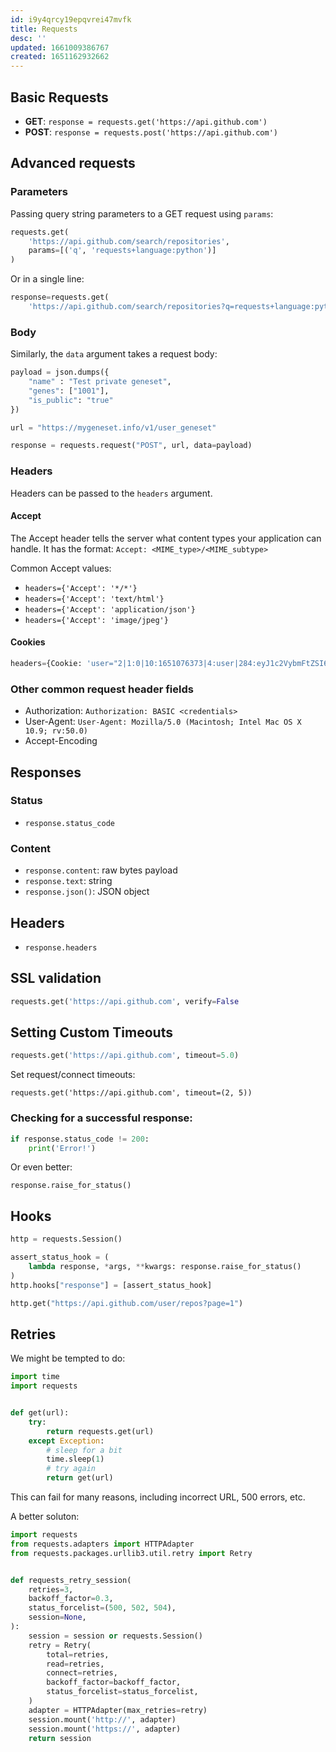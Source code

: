 ```yaml
---
id: i9y4qrcy19epqvrei47mvfk
title: Requests
desc: ''
updated: 1661009386767
created: 1651162932662
---
```




## Basic Requests

* **GET**: `response = requests.get('https://api.github.com')`
* **POST**: `response = requests.post('https://api.github.com')`

## Advanced requests

### Parameters

Passing query string parameters to a GET request using `params`:

```python
requests.get(
    'https://api.github.com/search/repositories',
    params=[('q', 'requests+language:python')]
)
```

Or in a single line:

```python
response=requests.get(
    'https://api.github.com/search/repositories?q=requests+language:python')
```

### Body

Similarly, the `data` argument takes a request body:

```python
payload = json.dumps({
    "name" : "Test private geneset",
    "genes": ["1001"],
    "is_public": "true"
})

url = "https://mygeneset.info/v1/user_geneset"

response = requests.request("POST", url, data=payload)
```

### Headers

Headers can be passed to the `headers` argument.

#### Accept

 The Accept header tells the server what content types your application can handle. It has the format: `Accept: <MIME_type>/<MIME_subtype>`

Common Accept values:

* `headers={'Accept': '*/*'}`
* `headers={'Accept': 'text/html'}`
* `headers={'Accept': 'application/json'}`
* `headers={'Accept': 'image/jpeg'}`

#### Cookies

```python
headers={Cookie: 'user="2|1:0|10:1651076373|4:user|284:eyJ1c2VybmFtZSI6IC..."'}
```
### Other common request header fields

* Authorization: `Authorization: BASIC <credentials>`
* User-Agent: `User-Agent: Mozilla/5.0 (Macintosh; Intel Mac OS X 10.9; rv:50.0) `
* Accept-Encoding

## Responses

### Status
* `response.status_code`

### Content
* `response.content`: raw bytes payload
* `response.text`: string
* `response.json()`: JSON object

## Headers

* `response.headers`


## SSL validation

```python
requests.get('https://api.github.com', verify=False
```

## Setting Custom Timeouts

```python
requests.get('https://api.github.com', timeout=5.0)
```

Set request/connect timeouts:

```
requests.get('https://api.github.com', timeout=(2, 5))
```





### Checking for a successful response:

```python
if response.status_code != 200:
    print('Error!')
```

Or even better:

`response.raise_for_status()`

## Hooks

```python
http = requests.Session()

assert_status_hook = (
    lambda response, *args, **kwargs: response.raise_for_status()
)
http.hooks["response"] = [assert_status_hook]

http.get("https://api.github.com/user/repos?page=1")
```


## Retries

We might be tempted to do:

```python
import time
import requests


def get(url):
    try:
        return requests.get(url)
    except Exception:
        # sleep for a bit
        time.sleep(1)
        # try again
        return get(url)
```

This can fail for many reasons, including incorrect URL, 500 errors, etc.

A better soluton:

``` python
import requests
from requests.adapters import HTTPAdapter
from requests.packages.urllib3.util.retry import Retry


def requests_retry_session(
    retries=3,
    backoff_factor=0.3,
    status_forcelist=(500, 502, 504),
    session=None,
):
    session = session or requests.Session()
    retry = Retry(
        total=retries,
        read=retries,
        connect=retries,
        backoff_factor=backoff_factor,
        status_forcelist=status_forcelist,
    )
    adapter = HTTPAdapter(max_retries=retry)
    session.mount('http://', adapter)
    session.mount('https://', adapter)
    return session
```